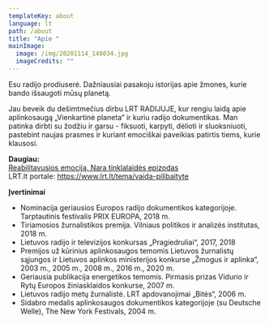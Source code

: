 ```yaml
---
templateKey: about
language: lt
path: /about
title: "Apie "
mainImage:
  image: /img/20201114_140034.jpg
  imageCredits: ""
---
```

Esu radijo prodiuserė. Dažniausiai pasakoju istorijas apie žmones, kurie bando išsaugoti mūsų planetą. 

Jau beveik du dešimtmečius dirbu LRT RADIJUJE, kur rengiu laidą apie aplinkosaugą „Vienkartinė planeta“ ir kuriu radijo dokumentikas. Man patinka dirbti su žodžiu ir garsu - fiksuoti, karpyti, dėlioti ir sluoksniuoti, pastebint naujas prasmes ir kuriant emociškai paveikias patirtis tiems, kurie klausosi.

**Daugiau:**[\
Reabilitavusios emociją. Nara tinklalaidės epizodas ](https://nara.lt/lt/articles-lt/reabilitavusios-emocija-interviu-su-lrt-radijo-dokumentikos-kurejomis)\
LRT.lt portale: https://www.lrt.lt/tema/vaida-pilibaityte

**Įvertinimai**

* Nominacija geriausios Europos radijo dokumentikos kategorijoje. Tarptautinis festivalis PRIX EUROPA, 2018 m.
* Tiriamosios žurnalistikos premija. Vilniaus politikos ir analizės institutas, 2018 m.
* Lietuvos radijo ir televizijos konkursas „Pragiedruliai“, 2017, 2018
* Premijos už kūrinius aplinkosaugos temomis Lietuvos žurnalistų sąjungos ir Lietuvos aplinkos ministerijos konkurse „Žmogus ir aplinka“,  2003 m., 2005 m., 2008 m., 2016 m., 2020 m.
* Geriausia publikacija energetikos temomis. Pirmasis prizas Vidurio ir Rytų Europos žiniasklaidos konkurse, 2007 m.
* Lietuvos radijo metų žurnalistė. LRT apdovanojimai „Bitės“, 2006 m.
* Sidabro medalis aplinkosaugos dokumentikos kategorijoje (su Deutsche Welle), The New York Festivals, 2004 m.